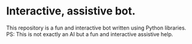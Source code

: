 # Interactive, assistive bot.
This repository is a fun and interactive bot written using Python libraries.
PS: This is not exactly an AI but a fun and interactive assistive help.
